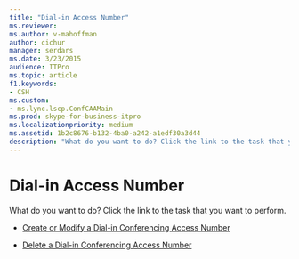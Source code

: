 ```yaml
---
title: "Dial-in Access Number"
ms.reviewer: 
ms.author: v-mahoffman
author: cichur
manager: serdars
ms.date: 3/23/2015
audience: ITPro
ms.topic: article
f1.keywords:
- CSH
ms.custom:
- ms.lync.lscp.ConfCAAMain
ms.prod: skype-for-business-itpro
ms.localizationpriority: medium
ms.assetid: 1b2c8676-b132-4ba0-a242-a1edf30a3d44
description: "What do you want to do? Click the link to the task that you want to perform."
---
```


# Dial-in Access Number

What do you want to do? Click the link to the task that you want to perform.

- [Create or Modify a Dial-in Conferencing Access Number](/previous-versions/office/lync-server-2013/lync-server-2013-create-or-modify-a-dial-in-conferencing-access-number)

- [Delete a Dial-in Conferencing Access Number](/previous-versions/office/lync-server-2013/lync-server-2013-delete-a-dial-in-conferencing-access-number)
